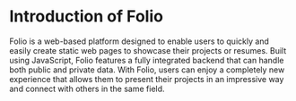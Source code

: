 # Introduction of Folio

Folio is a web-based platform designed to enable users to quickly and easily
create static web pages to showcase their projects or resumes. Built using JavaScript,
Folio features a fully integrated backend that can handle both public and private data. With Folio, 
users can enjoy a completely new experience that allows them to present their projects in an impressive 
way and connect with others in the same field.

